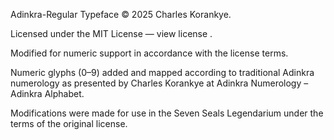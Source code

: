 Adinkra-Regular Typeface © 2025 Charles Korankye.

Licensed under the MIT License — view license .

Modified for numeric support in accordance with the license terms.

Numeric glyphs (0–9) added and mapped according to traditional Adinkra numerology as presented by Charles Korankye at Adinkra Numerology – Adinkra Alphabet.

Modifications were made for use in the Seven Seals Legendarium under the terms of the original license.